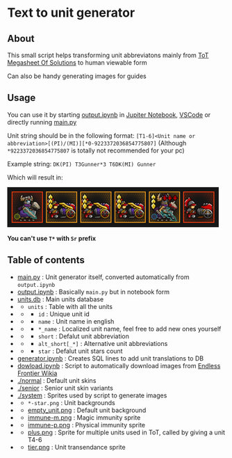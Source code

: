 # Text to unit generator

## About

This small script helps transforming unit abbreviatons mainly from [ToT Megasheet Of Solutions](https://docs.google.com/spreadsheets/d/1lp1PwicC9QwwQye32IwLriIV0H4OQcrcpWPYDbxeu30) to human viewable form

Can also be handy generating images for guides

## Usage

You can use it by starting [output.ipynb](output.ipynb) in [Jupiter Notebook](https://jupyter.org/), [VSCode](https://code.visualstudio.com/) or directly running [main.py](main.py)

Unit string should be in the following format: `[T1-6]<Unit name or abbreviation>[(PI)/(MI)][*0-9223372036854775807]` (Although `*9223372036854775807` is totally not recommended for your pc)

Example string: `DK(PI) T3Gunner*3 T6DK(MI) Gunner`

Which will result in:

![Example image with units](example_image.png)

**You can't use `T*` with `Sr` prefix**

## Table of contents

- [main.py](main.py) : Unit generator itself, converted automatically from `output.ipynb`
- [output.ipynb](output.ipynb) : Basically `main.py` but in notebook form
- [units.db](units.db) : Main units database
- - `units`  : Table with all the units
- - - `id`   : Unique unit id
- - - `name` : Unit name in english
- - - `*_name` : Localized unit name, feel free to add new ones yourself
- - - `short` : Defalut unit abbreviation
- - - `alt_short[_*]` : Alternative unit abbreviations
- - - `star` : Defalut unit stars count
- [generator.ipynb](generator.ipynb) : Creates SQL lines to add unit translations to DB
- [dowload.ipynb](dowload.ipynb) : Script to automatically download images from [Endless Frontier Wikia](https://endless-frontier.fandom.com)
- [./normal](normal) : Default unit skins
- [./senior](senior) : Senior unit skin variants
- [./system](system) : Sprites used by script to generate images
- - `*-star.png` : Unit backgrounds
- - [empty_unit.png](system/empty_unit.png) : Default unit background
- - [immune-m.png](system/immune-m.png) : Magic immunity sprite
- - [immune-p.png](system/immune-p.png) : Physical immunity sprite
- - [plus.png](system/plus.png) : Sprite for multiple units used in ToT, called by giving a unit T4-6
- - [tier.png](system/tier.png) : Unit transendance sprite